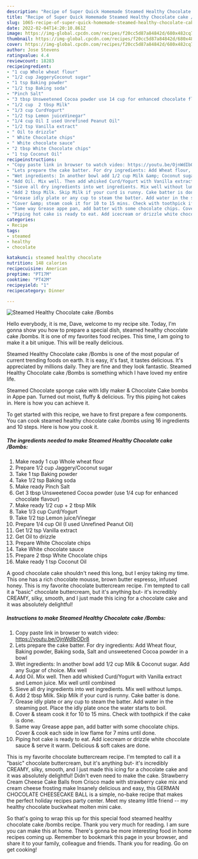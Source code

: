```yaml
---
description: "Recipe of Super Quick Homemade Steamed Healthy Chocolate cake /Bombs"
title: "Recipe of Super Quick Homemade Steamed Healthy Chocolate cake /Bombs"
slug: 1065-recipe-of-super-quick-homemade-steamed-healthy-chocolate-cake-bombs
date: 2022-02-04T14:20:10.861Z
image: https://img-global.cpcdn.com/recipes/f20cc5d87a84842d/680x482cq70/steamed-healthy-chocolate-cake-bombs-recipe-main-photo.jpg
thumbnail: https://img-global.cpcdn.com/recipes/f20cc5d87a84842d/680x482cq70/steamed-healthy-chocolate-cake-bombs-recipe-main-photo.jpg
cover: https://img-global.cpcdn.com/recipes/f20cc5d87a84842d/680x482cq70/steamed-healthy-chocolate-cake-bombs-recipe-main-photo.jpg
author: Jose Stevens
ratingvalue: 4.4
reviewcount: 18283
recipeingredient:
- "1 cup Whole wheat flour"
- "1/2 cup JaggeryCoconut sugar"
- "1 tsp Baking powder"
- "1/2 tsp Baking soda"
- "Pinch Salt"
- "3 tbsp Unsweetened Cocoa powder use 14 cup for enhanced chocolate flavour"
- "1/2 cup  2 tbsp Milk"
- "1/3 cup CurdYogurt"
- "1/2 tsp Lemon juiceVinegar"
- "1/4 cup Oil I used Unrefined Peanut Oil"
- "1/2 tsp Vanilla extract"
- " Oil to drizzle"
- " White Chocolate chips"
- " White chocolate sauce"
- "2 tbsp White Chocolate chips"
- "1 tsp Coconut Oil"
recipeinstructions:
- "Copy paste link in browser to watch video: https://youtu.be/OjnWdIbODr8"
- "Lets prepare the cake batter. For dry ingredients: Add Wheat flour, Baking powder, Baking soda, Salt and unsweetened Cocoa powder in a bowl"
- "Wet ingredients: In another bowl add 1/2 cup Milk &amp; Coconut sugar. Add any Sugar of choice. Mix well"
- "Add Oil. Mix well. Then add whisked Curd/Yogurt with Vanilla extract and Lemon juice. Mix well until combined"
- "Sieve all dry ingredients into wet ingredients. Mix well without lumps."
- "Add 2 tbsp Milk. Skip Milk if your curd is runny. Cake batter is done."
- "Grease idly plate or any cup to steam the batter. Add water in the steaming pot. Place the idly plate once the water starts to boil."
- "Cover &amp; steam cook it for 10 to 15 mins. Check with toothpick if the cake is done."
- "Same way Grease appe pan, add batter with some chocolate chips. Cover &amp; cook each side in low flame for 7 mins until done."
- "Piping hot cake is ready to eat. Add icecream or drizzle white chocolate sauce &amp; serve it warm. Delicious &amp; soft cakes are done."
categories:
- Recipe
tags:
- steamed
- healthy
- chocolate

katakunci: steamed healthy chocolate 
nutrition: 148 calories
recipecuisine: American
preptime: "PT17M"
cooktime: "PT42M"
recipeyield: "1"
recipecategory: Dinner

---
```



![Steamed Healthy Chocolate cake /Bombs](https://img-global.cpcdn.com/recipes/f20cc5d87a84842d/680x482cq70/steamed-healthy-chocolate-cake-bombs-recipe-main-photo.jpg)

Hello everybody, it is me, Dave, welcome to my recipe site. Today, I'm gonna show you how to prepare a special dish, steamed healthy chocolate cake /bombs. It is one of my favorites food recipes. This time, I am going to make it a bit unique. This will be really delicious.

Steamed Healthy Chocolate cake /Bombs is one of the most popular of current trending foods on earth. It is easy, it's fast, it tastes delicious. It's appreciated by millions daily. They are fine and they look fantastic. Steamed Healthy Chocolate cake /Bombs is something which I have loved my entire life.

Steamed Chocolate sponge cake with Idly maker &amp; Chocolate Cake bombs in Appe pan. Turned out moist, fluffy &amp; delicious. Try this piping hot cakes in. Here is how you can achieve it.


To get started with this recipe, we have to first prepare a few components. You can cook steamed healthy chocolate cake /bombs using 16 ingredients and 10 steps. Here is how you cook it.

<!--inarticleads1-->

##### The ingredients needed to make Steamed Healthy Chocolate cake /Bombs:

1. Make ready 1 cup Whole wheat flour
1. Prepare 1/2 cup Jaggery/Coconut sugar
1. Take 1 tsp Baking powder
1. Take 1/2 tsp Baking soda
1. Make ready Pinch Salt
1. Get 3 tbsp Unsweetened Cocoa powder (use 1/4 cup for enhanced chocolate flavour)
1. Make ready 1/2 cup + 2 tbsp Milk
1. Take 1/3 cup Curd/Yogurt
1. Take 1/2 tsp Lemon juice/Vinegar
1. Prepare 1/4 cup Oil (I used Unrefined Peanut Oil)
1. Get 1/2 tsp Vanilla extract
1. Get  Oil to drizzle
1. Prepare  White Chocolate chips
1. Take  White chocolate sauce
1. Prepare 2 tbsp White Chocolate chips
1. Make ready 1 tsp Coconut Oil


A good chocolate cake shouldn&#39;t need this long, but I enjoy taking my time. This one has a rich chocolate mousse, brown butter espresso, infused honey. This is my favorite chocolate buttercream recipe. I&#39;m tempted to call it a &#34;basic&#34; chocolate buttercream, but it&#39;s anything but- it&#39;s incredibly CREAMY, silky, smooth, and I just made this icing for a chocolate cake and it was absolutely delightful! 

<!--inarticleads2-->

##### Instructions to make Steamed Healthy Chocolate cake /Bombs:

1. Copy paste link in browser to watch video: https://youtu.be/OjnWdIbODr8
1. Lets prepare the cake batter. For dry ingredients: Add Wheat flour, Baking powder, Baking soda, Salt and unsweetened Cocoa powder in a bowl
1. Wet ingredients: In another bowl add 1/2 cup Milk &amp; Coconut sugar. Add any Sugar of choice. Mix well
1. Add Oil. Mix well. Then add whisked Curd/Yogurt with Vanilla extract and Lemon juice. Mix well until combined
1. Sieve all dry ingredients into wet ingredients. Mix well without lumps.
1. Add 2 tbsp Milk. Skip Milk if your curd is runny. Cake batter is done.
1. Grease idly plate or any cup to steam the batter. Add water in the steaming pot. Place the idly plate once the water starts to boil.
1. Cover &amp; steam cook it for 10 to 15 mins. Check with toothpick if the cake is done.
1. Same way Grease appe pan, add batter with some chocolate chips. Cover &amp; cook each side in low flame for 7 mins until done.
1. Piping hot cake is ready to eat. Add icecream or drizzle white chocolate sauce &amp; serve it warm. Delicious &amp; soft cakes are done.


This is my favorite chocolate buttercream recipe. I&#39;m tempted to call it a &#34;basic&#34; chocolate buttercream, but it&#39;s anything but- it&#39;s incredibly CREAMY, silky, smooth, and I just made this icing for a chocolate cake and it was absolutely delightful! Didn&#39;t even need to make the cake. Strawberry Cream Cheese Cake Balls from Crisco made with strawberry cake mix and cream cheese frosting make Insanely delicious and easy, this GERMAN CHOCOLATE CHEESECAKE BALL is a simple, no-bake recipe that makes the perfect holiday recipes party center. Meet my steamy little friend -- my healthy chocolate buckwheat molten mini cake. 

So that's going to wrap this up for this special food steamed healthy chocolate cake /bombs recipe. Thank you very much for reading. I am sure you can make this at home. There's gonna be more interesting food in home recipes coming up. Remember to bookmark this page in your browser, and share it to your family, colleague and friends. Thank you for reading. Go on get cooking!
